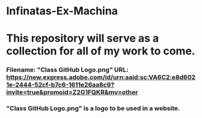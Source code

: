 # Infinatas-Ex-Machina
# This repository will serve as a collection for all of my work to come.
### Filename: "Class GitHub Logo.png" URL: https://new.express.adobe.com/id/urn:aaid:sc:VA6C2:e8d6021e-2444-52cf-b7c6-1611e26aa8c9?invite=true&promoid=Z2G1FQKR&mv=other
### "Class GitHub Logo.png" is a logo to be used in a website.
